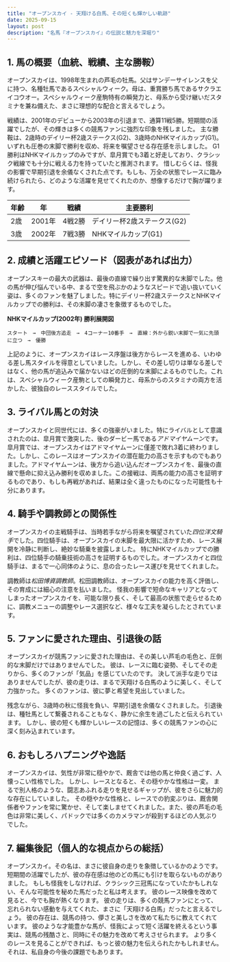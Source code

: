 ```yaml
---
title: "オープンスカイ - 天翔ける白馬、その短くも輝かしい軌跡"
date: 2025-09-15
layout: post
description: "名馬『オープンスカイ』の伝説と魅力を深堀り"
---
```


## 1. 馬の概要（血統、戦績、主な勝鞍）

オープンスカイは、1998年生まれの芦毛の牡馬。父はサンデーサイレンスを父に持つ、名種牡馬であるスペシャルウィーク。母は、重賞勝ち馬であるサクラエイコウオー。スペシャルウィーク産駒特有の瞬発力と、母系から受け継いだスタミナを兼ね備えた、まさに理想的な配合と言えるでしょう。  

戦績は、2001年のデビューから2003年の引退まで、通算11戦5勝。短期間の活躍でしたが、その輝きは多くの競馬ファンに強烈な印象を残しました。  主な勝鞍は、2歳時のデイリー杯2歳ステークス(G2)、3歳時のNHKマイルカップ(G1)。いずれも圧巻の末脚で勝利を収め、将来を嘱望させる存在感を示しました。  G1勝利はNHKマイルカップのみですが、皐月賞でも3着と好走しており、クラシック戦線でも十分に戦える力を持っていたと推測されます。  惜しむらくは、怪我の影響で早期引退を余儀なくされた点です。もしも、万全の状態でレースに臨み続けられたら、どのような活躍を見せてくれたのか、想像するだけで胸が躍ります。

| 年齢 | 年 | 戦績 | 主要勝利 |
|---|---|---|---|
| 2歳 | 2001年 | 4戦2勝 | デイリー杯2歳ステークス(G2) |
| 3歳 | 2002年 | 7戦3勝 | NHKマイルカップ(G1) |


## 2. 成績と活躍エピソード（図表があれば出力）

オープンスキーの最大の武器は、最後の直線で繰り出す驚異的な末脚でした。他の馬が伸び悩んでいる中、まるで空を飛ぶかのようなスピードで追い抜いていく姿は、多くのファンを魅了しました。特にデイリー杯2歳ステークスとNHKマイルカップでの勝利は、その末脚の凄さを象徴するものでした。

**NHKマイルカップ(2002年) 勝利展開図**

```
スタート　→　中団後方追走　→　4コーナー10番手　→　直線：外から鋭い末脚で一気に先頭に立つ　→　優勝
```

上記のように、オープンスカイはレース序盤は後方からレースを進める、いわゆる差し馬スタイルを得意としていました。しかし、その差し切りは単なる差しではなく、他の馬が追込みで届かないほどの圧倒的な末脚によるものでした。これは、スペシャルウィーク産駒としての瞬発力と、母系からのスタミナの両方を活かした、彼独自のレーススタイルでした。


## 3. ライバル馬との対決

オープンスカイと同世代には、多くの強豪がいました。特にライバルとして意識されたのは、皐月賞で激突した、後のダービー馬である*アドマイヤムーン*です。  皐月賞では、オープンスカイはアドマイヤムーンに僅差で敗れ3着に終わりました。しかし、このレースはオープンスカイの潜在能力の高さを示すものでもありました。アドマイヤムーンは、後方から追い込んだオープンスカイを、最後の直線で懸命に抑え込み勝利を収めました。この接戦は、両馬の能力の高さを証明するものであり、もしも再戦があれば、結果は全く違ったものになった可能性も十分にあります。


## 4. 騎手や調教師との関係性

オープンスカイの主戦騎手は、当時若手ながら将来を嘱望されていた*四位洋文騎手*でした。四位騎手は、オープンスカイの末脚を最大限に活かすため、レース展開を冷静に判断し、絶妙な騎乗を披露しました。  特にNHKマイルカップでの勝利は、四位騎手の騎乗技術の高さを証明するものでした。オープンスカイと四位騎手は、まるで一心同体のように、息の合ったレース運びを見せてくれました。

調教師は*松田博資調教師*。松田調教師は、オープンスカイの能力を高く評価し、その育成には細心の注意を払いました。  怪我の影響で短命なキャリアとなってしまったオープンスカイを、可能な限り長く、そして最高の状態で走らせるために、調教メニューの調整やレース選択など、様々な工夫を凝らしたとされています。


## 5. ファンに愛された理由、引退後の話

オープンスカイが競馬ファンに愛された理由は、その美しい芦毛の毛色と、圧倒的な末脚だけではありませんでした。  彼は、レースに臨む姿勢、そしてその走りから、多くのファンが「気品」を感じていたのです。  決して派手な走りではありませんでしたが、彼の走りは、まるで天翔ける白馬のように美しく、そして力強かった。  多くのファンは、彼に夢と希望を見出していました。

残念ながら、3歳時の秋に怪我を負い、早期引退を余儀なくされました。  引退後は、種牡馬として繋養されることもなく、静かに余生を過ごしたと伝えられています。  しかし、彼の短くも輝かしいレースの記憶は、多くの競馬ファンの心に深く刻み込まれています。


## 6. おもしろハプニングや逸話

オープンスカイは、気性が非常に穏やかで、厩舎では他の馬と仲良く過ごす、人懐っこい性格でした。  しかし、レースとなると、その穏やかな性格は一変。  まるで別人格のような、闘志あふれる走りを見せるギャップが、彼をさらに魅力的な存在にしていました。  その穏やかな性格と、レースでの豹変ぶりは、厩舎関係者やファンを常に驚かせ、そして楽しませてくれました。また、彼の芦毛の毛色は非常に美しく、パドックでは多くのカメラマンが殺到するほどの人気ぶりでした。


## 7. 編集後記（個人的な視点からの総括）

オープンスカイ。その名は、まさに彼自身の走りを象徴しているかのようです。  短期間の活躍でしたが、彼の存在感は他のどの馬にも引けを取らないものがありました。  もしも怪我をしなければ、クラシック三冠馬になっていたかもしれない、そんな可能性を秘めた馬だったと私は考えます。  彼のレース映像を改めて見ると、今でも胸が熱くなります。  彼の走りは、多くの競馬ファンにとって、忘れられない感動を与えてくれた、まさに「天翔ける白馬」だったと言えるでしょう。  彼の存在は、競馬の持つ、儚さと美しさを改めて私たちに教えてくれています。  彼のような才能豊かな馬が、怪我によって短く活躍を終えるという事実は、競馬の残酷さと、同時にその魅力を改めて考えさせられます。  より多くのレースを見ることができれば、もっと彼の魅力を伝えられたかもしれません。  それは、私自身の今後の課題でもあります。
